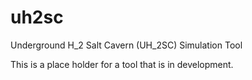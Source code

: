 # uh2sc
Underground H_2 Salt Cavern (UH_2SC) Simulation Tool

This is a place holder for a tool that is in development.
